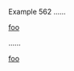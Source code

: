 Example 562
......

[foo][]

[foo]: /url "title"

......

<p><a href="/url" title="title">foo</a></p>
